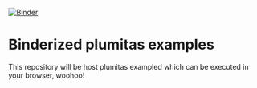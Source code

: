 [![Binder](https://mybinder.org/badge.svg)](https://mybinder.org/v2/gh/anotherjoshsmith/plumitas_examples/master)
# Binderized plumitas examples
This repository will be host plumitas exampled which can be executed in your browser, woohoo!

